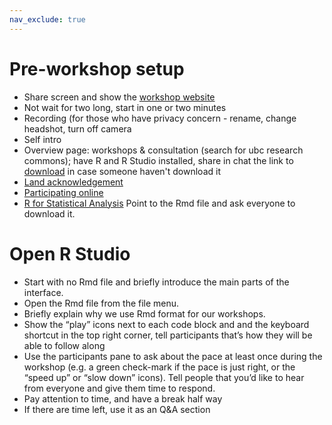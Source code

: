 ```yaml
---
nav_exclude: true
---
```



# Pre-workshop setup
- Share screen and show the [workshop website](https://ubc-library-rc.github.io/data-analysis-r)
- Not wait for two long, start in one or two minutes
- Recording (for those who have privacy concern - rename, change headshot, turn off camera
- Self intro
- Overview page: workshops & consultation (search for ubc research commons); have R and R Studio installed, share in chat the link to [download](https://ubc-library-rc.github.io/data-analysis-r/#pre-workshop-setup) in case someone haven't download it
- [Land acknowledgement](https://ubc-library-rc.github.io/data-analysis-r/land-acknowledgement.html)
- [Participating online](https://ubc-library-rc.github.io/data-analysis-r/online.html)
- [R for Statistical Analysis](https://ubc-library-rc.github.io/data-analysis-r/statistical-analysis/introduction.html)
Point to the Rmd file and ask everyone to download it.


# Open R Studio
- Start with no Rmd file and briefly introduce the main parts of the interface. 
- Open the Rmd file from the file menu. 
- Briefly explain why we use Rmd format for our workshops. 
- Show the “play” icons next to each code block and and the keyboard shortcut in the top right corner, tell participants that’s how they will be able to follow along
- Use the participants pane to ask about the pace at least once during the workshop (e.g. a green check-mark if the pace is just right, or the “speed up” or “slow down” icons). Tell people that you’d like to hear from everyone and give them time to respond.
- Pay attention to time, and have a break half way
- If there are time left, use it as an Q&A section 
